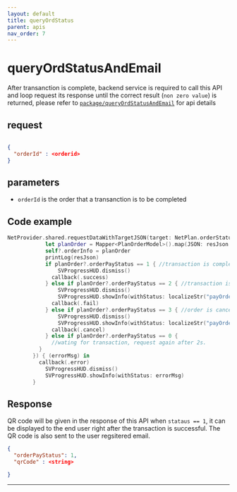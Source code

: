 ```yaml
---
layout: default
title: queryOrdStatus
parent: apis
nav_order: 7
---
```


# queryOrdStatusAndEmail

After transanction is complete, backend service is required to call this API and loop request its response until the correct result (`non zero value`) is returned, please refer to [`package/queryOrdStatusAndEmail`](http://47.56.82.232:49090/swagger-ui.html#/package-controller/queryOrderStatusAndEmailUsingPOST) for api details

## request

```json

{
  "orderId" : <orderid>
}

```

## parameters

- `orderId` is the order that a transanction is to be completed


## Code example

```swift
NetProvider.shared.requestDataWithTargetJSON(target: NetPlan.orderStatus(orderId: orderId),isAutoDismissHUD: false, successClosure: { [weak self] (resJson) in
            let planOrder = Mapper<PlanOrderModel>().map(JSON: resJson.object as! [String : Any])
            self?.orderInfo = planOrder
            printLog(resJson)
            if planOrder?.orderPayStatus == 1 { //transaction is complete
                SVProgressHUD.dismiss()
              callback(.success)
            } else if planOrder?.orderPayStatus == 2 { //transaction is not successful
                SVProgressHUD.dismiss()
                SVProgressHUD.showInfo(withStatus: localizeStr("payOrderFailed"))
              callback(.fail)
            } else if planOrder?.orderPayStatus == 3 { //order is cancelled
                SVProgressHUD.dismiss()
                SVProgressHUD.showInfo(withStatus: localizeStr("payOrderCanceled"))
              callback(.cancel)
            } else if planOrder?.orderPayStatus == 0 {
              //wating for transaction, request again after 2s.
          }
        }) { (errorMsg) in
          callback(.error)
            SVProgressHUD.dismiss()
            SVProgressHUD.showInfo(withStatus: errorMsg)
        }


``` 

## Response

QR code will be given in the response of this API when `stataus == 1`, it can be displayed to the end user right after the transaction is successful. The QR code is also sent to the user regsitered email.

```json
{
  "orderPayStatus": 1,
  "qrCode" : <string>

}

```

---
